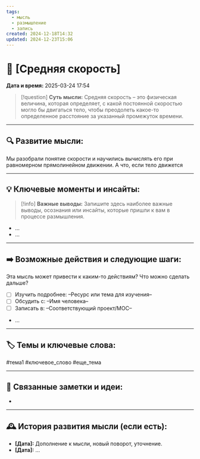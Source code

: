 ```yaml
---
tags:
  - мысль
  - размышление
  - запись
created: 2024-12-18T14:32
updated: 2024-12-23T15:06
---
```


# 💭  [Средняя скорость]

**Дата и время:** 2025-03-24 17:54

> [!question] **Суть мысли:**
> Средняя скорость – это физическая величина, которая определяет, с какой постоянной скоростью могло бы двигаться тело, чтобы преодолеть какое-то определенное расстояние за указанный промежуток времени.

---

## 🔍 Развитие мысли:

Мы разобрали понятие скорости и научились вычислять его при равномерном прямолинейном движении. А что, если тело движется 

---

## 💡 Ключевые моменты и инсайты:

> [!info] **Важные выводы:**
> Запишите здесь наиболее важные выводы, осознания или инсайты, которые пришли к вам в процессе размышления.

- ...
- ...

---

## ➡️ Возможные действия и следующие шаги:

Эта мысль может привести к каким-то действиям? Что можно сделать дальше?

- [ ] Изучить подробнее: –Ресурс или тема для изучения–
- [ ] Обсудить с: –Имя человека–
- [ ] Записать в: –Соответствующий проект/MOC–
- ...

---

## 🏷️ Темы и ключевые слова:

#тема1 #ключевое_слово #еще_тема

---

## 🔄 Связанные заметки и идеи:

- 

---

## 🕰️ История развития мысли (если есть):

* **[Дата]:**  Дополнение к мысли, новый поворот, уточнение.
* **[Дата]:**  ...